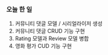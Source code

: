 ### 오늘 한 일

1. 커뮤니티 댓글 모델 / 시리얼라이저 생성
2. 커뮤니티 댓글 CRUD 기능 구현
3. Rating 모델과 Review 모델 병합
4. 영화 평가 CUD 기능 구현

